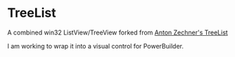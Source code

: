TreeList
========

A combined win32 ListView/TreeView forked from [Anton Zechner's TreeList](http://members.inode.at/anton.zechner/az/TreeList.htm)

I am working to wrap it into a visual control for PowerBuilder.
